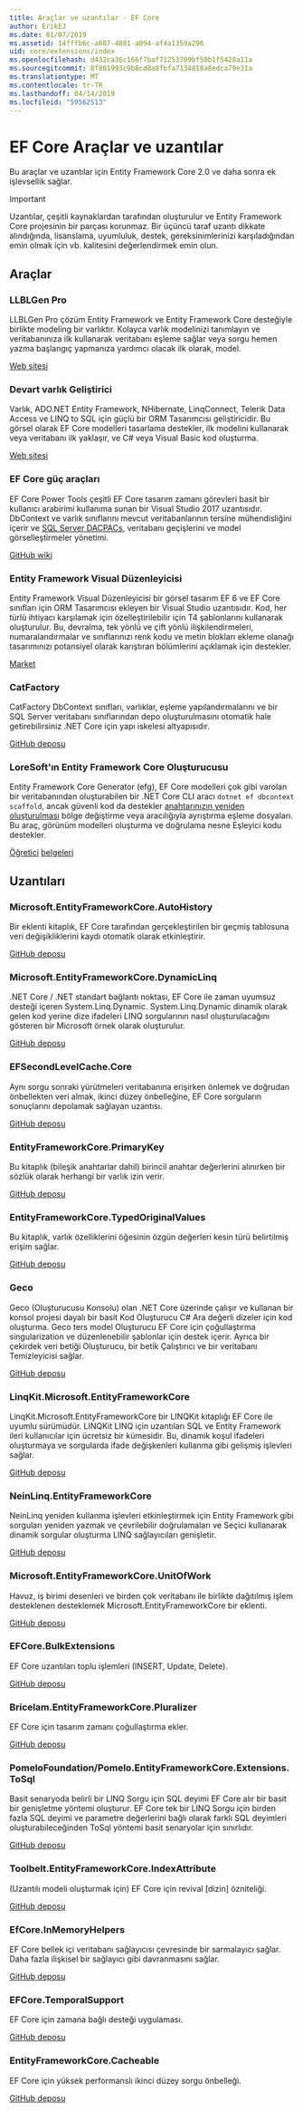 ```yaml
---
title: Araçlar ve uzantılar - EF Core
author: ErikEJ
ms.date: 01/07/2019
ms.assetid: 14fffb6c-a687-4881-a094-af4a1359a296
uid: core/extensions/index
ms.openlocfilehash: d432ca36c166f7baf71253709bf58b1f5428a11a
ms.sourcegitcommit: 8f801993c9b8cd8a8fbfa7134818a8edca79e31a
ms.translationtype: MT
ms.contentlocale: tr-TR
ms.lasthandoff: 04/14/2019
ms.locfileid: "59562513"
---
```

# <a name="ef-core-tools--extensions"></a>EF Core Araçlar ve uzantılar

Bu araçlar ve uzantılar için Entity Framework Core 2.0 ve daha sonra ek işlevsellik sağlar.

> [!IMPORTANT]  
> Uzantılar, çeşitli kaynaklardan tarafından oluşturulur ve Entity Framework Core projesinin bir parçası korunmaz. Bir üçüncü taraf uzantı dikkate alındığında, lisanslama, uyumluluk, destek, gereksinimlerinizi karşıladığından emin olmak için vb. kalitesini değerlendirmek emin olun.

## <a name="tools"></a>Araçlar

### <a name="llblgen-pro"></a>LLBLGen Pro

LLBLGen Pro çözüm Entity Framework ve Entity Framework Core desteğiyle birlikte modeling bir varlıktır. Kolayca varlık modelinizi tanımlayın ve veritabanınıza ilk kullanarak veritabanı eşleme sağlar veya sorgu hemen yazma başlangıç yapmanıza yardımcı olacak ilk olarak, model.

[Web sitesi](https://www.llblgen.com/)

### <a name="devart-entity-developer"></a>Devart varlık Geliştirici

Varlık, ADO.NET Entity Framework, NHibernate, LinqConnect, Telerik Data Access ve LINQ to SQL için güçlü bir ORM Tasarımcısı geliştiricidir. Bu görsel olarak EF Core modelleri tasarlama destekler, ilk modelini kullanarak veya veritabanı ilk yaklaşır, ve C# veya Visual Basic kod oluşturma. 

[Web sitesi](https://www.devart.com/entitydeveloper/)

### <a name="ef-core-power-tools"></a>EF Core güç araçları

EF Core Power Tools çeşitli EF Core tasarım zamanı görevleri basit bir kullanıcı arabirimi kullanıma sunan bir Visual Studio 2017 uzantısıdır. DbContext ve varlık sınıflarını mevcut veritabanlarının tersine mühendisliğini içerir ve [SQL Server DACPACs](https://docs.microsoft.com/sql/relational-databases/data-tier-applications/data-tier-applications), veritabanı geçişlerini ve model görselleştirmeler yönetimi.

[GitHub wiki](https://github.com/ErikEJ/EFCorePowerTools/wiki)

### <a name="entity-framework-visual-editor"></a>Entity Framework Visual Düzenleyicisi

Entity Framework Visual Düzenleyicisi bir görsel tasarım EF 6 ve EF Core sınıfları için ORM Tasarımcısı ekleyen bir Visual Studio uzantısıdır. Kod, her türlü ihtiyacı karşılamak için özelleştirilebilir için T4 şablonlarını kullanarak oluşturulur. Bu, devralma, tek yönlü ve çift yönlü ilişkilendirmeleri, numaralandırmalar ve sınıflarınızı renk kodu ve metin blokları ekleme olanağı tasarımınızı potansiyel olarak karıştıran bölümlerini açıklamak için destekler.

[Market](https://marketplace.visualstudio.com/items?itemName=michaelsawczyn.EFDesigner)

### <a name="catfactory"></a>CatFactory

CatFactory DbContext sınıfları, varlıklar, eşleme yapılandırmalarını ve bir SQL Server veritabanı sınıflarından depo oluşturulmasını otomatik hale getirebilirsiniz .NET Core için yapı iskelesi altyapısıdır.

[GitHub deposu](https://github.com/hherzl/CatFactory.EntityFrameworkCore)

### <a name="loresofts-entity-framework-core-generator"></a>LoreSoft'ın Entity Framework Core Oluşturucusu

Entity Framework Core Generator (efg), EF Core modelleri çok gibi varolan bir veritabanından oluşturabilen bir .NET Core CLI aracı `dotnet ef dbcontext scaffold`, ancak güvenli kod da destekler [anahtarınızın yeniden oluşturulması](https://efg.loresoft.com/en/latest/regeneration/) bölge değiştirme veya aracılığıyla ayrıştırma eşleme dosyaları. Bu araç, görünüm modelleri oluşturma ve doğrulama nesne Eşleyici kodu destekler. 

[Öğretici](http://www.loresoft.com/Generate-ASP-NET-Web-API)
[belgeleri](https://efg.loresoft.com/en/latest/)

## <a name="extensions"></a>Uzantıları

### <a name="microsoftentityframeworkcoreautohistory"></a>Microsoft.EntityFrameworkCore.AutoHistory

Bir eklenti kitaplık, EF Core tarafından gerçekleştirilen bir geçmiş tablosuna veri değişikliklerini kaydı otomatik olarak etkinleştirir.

[GitHub deposu](https://github.com/Arch/AutoHistory/)

### <a name="microsoftentityframeworkcoredynamiclinq"></a>Microsoft.EntityFrameworkCore.DynamicLinq

.NET Core / .NET standart bağlantı noktası, EF Core ile zaman uyumsuz desteği içeren System.Linq.Dynamic.
System.Linq.Dynamic dinamik olarak gelen kod yerine dize ifadeleri LINQ sorgularının nasıl oluşturulacağını gösteren bir Microsoft örnek olarak oluşturulur.

[GitHub deposu](https://github.com/StefH/System.Linq.Dynamic.Core/)

### <a name="efsecondlevelcachecore"></a>EFSecondLevelCache.Core

Aynı sorgu sonraki yürütmeleri veritabanına erişirken önlemek ve doğrudan önbellekten veri almak, ikinci düzey önbelleğine, EF Core sorguların sonuçlarını depolamak sağlayan uzantısı.

[GitHub deposu](https://github.com/VahidN/EFSecondLevelCache.Core/)

### <a name="entityframeworkcoreprimarykey"></a>EntityFrameworkCore.PrimaryKey

Bu kitaplık (bileşik anahtarlar dahil) birincil anahtar değerlerini alınırken bir sözlük olarak herhangi bir varlık izin verir.

[GitHub deposu](https://github.com/NickStrupat/EntityFramework.PrimaryKey/)

### <a name="entityframeworkcoretypedoriginalvalues"></a>EntityFrameworkCore.TypedOriginalValues

Bu kitaplık, varlık özelliklerini öğesinin özgün değerleri kesin türü belirtilmiş erişim sağlar. 

[GitHub deposu](https://github.com/NickStrupat/EntityFramework.TypedOriginalValues/)

### <a name="geco"></a>Geco

Geco (Oluşturucusu Konsolu) olan .NET Core üzerinde çalışır ve kullanan bir konsol projesi dayalı bir basit Kod Oluşturucu C# Ara değerli dizeler için kod oluşturma. Geco ters model Oluşturucu EF Core için çoğullaştırma singularization ve düzenlenebilir şablonlar için destek içerir. Ayrıca bir çekirdek veri betiği Oluşturucu, bir betik Çalıştırıcı ve bir veritabanı Temizleyicisi sağlar.

[GitHub deposu](https://github.com/iQuarc/Geco)

### <a name="linqkitmicrosoftentityframeworkcore"></a>LinqKit.Microsoft.EntityFrameworkCore

LinqKit.Microsoft.EntityFrameworkCore bir LINQKit kitaplığı EF Core ile uyumlu sürümüdür. LINQKit LINQ için uzantıları SQL ve Entity Framework ileri kullanıcılar için ücretsiz bir kümesidir. Bu, dinamik koşul ifadeleri oluşturmaya ve sorgularda ifade değişkenleri kullanma gibi gelişmiş işlevleri sağlar.  

[GitHub deposu](https://github.com/scottksmith95/LINQKit/)

### <a name="neinlinqentityframeworkcore"></a>NeinLinq.EntityFrameworkCore

NeinLinq yeniden kullanma işlevleri etkinleştirmek için Entity Framework gibi sorguları yeniden yazmak ve çevrilebilir doğrulamaları ve Seçici kullanarak dinamik sorgular oluşturma LINQ sağlayıcıları genişletir.

[GitHub deposu](https://github.com/axelheer/nein-linq/)

### <a name="microsoftentityframeworkcoreunitofwork"></a>Microsoft.EntityFrameworkCore.UnitOfWork

Havuz, iş birimi desenleri ve birden çok veritabanı ile birlikte dağıtılmış işlem desteklenen desteklemek Microsoft.EntityFrameworkCore bir eklenti.

[GitHub deposu](https://github.com/Arch/UnitOfWork/)

### <a name="efcorebulkextensions"></a>EFCore.BulkExtensions

EF Core uzantıları toplu işlemleri (INSERT, Update, Delete).

[GitHub deposu](https://github.com/borisdj/EFCore.BulkExtensions)

### <a name="bricelamentityframeworkcorepluralizer"></a>Bricelam.EntityFrameworkCore.Pluralizer

EF Core için tasarım zamanı çoğullaştırma ekler.

[GitHub deposu](https://github.com/bricelam/EFCore.Pluralizer)

### <a name="pomelofoundationpomeloentityframeworkcoreextensionstosql"></a>PomeloFoundation/Pomelo.EntityFrameworkCore.Extensions.ToSql

Basit senaryoda belirli bir LINQ Sorgu için SQL deyimi EF Core alır bir basit bir genişletme yöntemi oluşturur. EF Core tek bir LINQ Sorgu için birden fazla SQL deyimi ve parametre değerlerini bağlı olarak farklı SQL deyimleri oluşturabileceğinden ToSql yöntemi basit senaryolar için sınırlıdır.

[GitHub deposu](https://github.com/PomeloFoundation/Pomelo.EntityFrameworkCore.Extensions.ToSql)

### <a name="toolbeltentityframeworkcoreindexattribute"></a>Toolbelt.EntityFrameworkCore.IndexAttribute

(Uzantılı modeli oluşturmak için) EF Core için revival [dizin] özniteliği.

[GitHub deposu](https://github.com/jsakamoto/EntityFrameworkCore.IndexAttribute)

### <a name="efcoreinmemoryhelpers"></a>EfCore.InMemoryHelpers

EF Core bellek içi veritabanı sağlayıcısı çevresinde bir sarmalayıcı sağlar. Daha fazla ilişkisel bir sağlayıcı gibi davranmasını sağlar.

[GitHub deposu](https://github.com/SimonCropp/EfCore.InMemoryHelpers)

### <a name="efcoretemporalsupport"></a>EFCore.TemporalSupport

EF Core için zamana bağlı desteği uygulaması.

[GitHub deposu](https://github.com/cpoDesign/EFCore.TemporalSupport)

### <a name="entityframeworkcorecacheable"></a>EntityFrameworkCore.Cacheable

EF Core için yüksek performanslı ikinci düzey sorgu önbelleği.

[GitHub deposu](https://github.com/SteffenMangold/EntityFrameworkCore.Cacheable)
